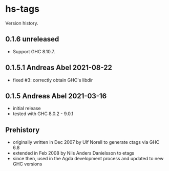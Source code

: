 # hs-tags

Version history.

## 0.1.6 unreleased

- Support GHC 8.10.7.

## 0.1.5.1 Andreas Abel 2021-08-22

- fixed #3: correctly obtain GHC's libdir

## 0.1.5 Andreas Abel 2021-03-16

- initial release
- tested with GHC 8.0.2 - 9.0.1

## Prehistory

- originally written in Dec 2007 by Ulf Norell to generate ctags via GHC 6.8
- extended in Feb 2008 by Nils Anders Danielsson to etags
- since then, used in the Agda development process and updated to new GHC versions
